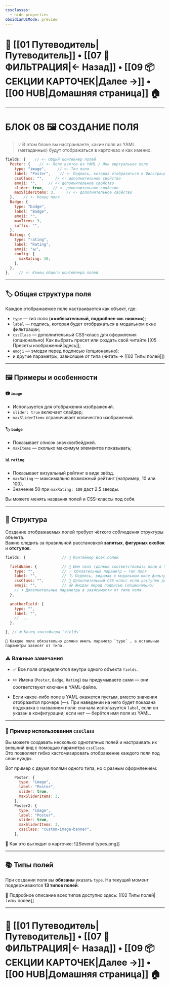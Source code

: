 ```yaml
---
cssclasses:
  - hide-properties
obsidianUIMode: preview
---
```


# 🧭 [[01 Путеводитель|Путеводитель]] • [[07 🔐 ФИЛЬТРАЦИЯ|← Назад]] • [[09 📦 СЕКЦИИ КАРТОЧЕК|Далее →]] • [[00 HUB|Домашняя страница]] 🏠

---
# БЛОК 08 🖼 СОЗДАНИЕ ПОЛЯ

> 💡 В этом блоке вы настраиваете, какие поля из YAML (метаданных) будут отображаться в карточках и как именно.

```js
fields: {    // <- Общий контейнер полей
  Poster: {    // <- Поле взятое из YAML / Или виртуальное поле
    type: "image",     // <- Тип поля
    label: "Poster",    // <- Подпись, которая отобразиться в Фильтрации
    cssClass: "",     // <- дополнительное свойство
    emoji: "",     // <- дополнительное свойство
    slider: true,    // <- дополнительное свойство
    maxSliderItems: 3,     // <- дополнительное свойство
  },    // <- Конец поля
  Badge: {
    type: "badge",
    label: "Badge",
    emoji: "",
    maxItems: 3,
    suffix: "",
  },
  Rating: {
    type: "rating",
    label: "Rating",
    emoji: "📊",
    config: {
      maxRating: 10,
    },
  },
},    // <- Конец общего контейнера полей
```

---

## 🏷️ Общая структура поля

Каждое отображаемое поле настраивается как объект, где:

- `type` — тип поля (**==обязательный, подробнее см. ниже==**);
- `label` — подпись, которая будет отображаться в модальном окне фильтрации;
- `cssClass` — дополнительный CSS-класс для оформления (опционально) Как выбрать пресет или создать свой читайте [[05 Пресеты изображений|здесь]];
- `emoji` — эмодзи перед подписью (опционально);
- и другие параметры, зависящие от типа (читать -> [[02 Типы полей]])

---

## 🖼 Примеры и особенности

#### 📷 `image`

- Используется для отображения изображений.
- `slider: true` включает слайдер;
- `maxSliderItems` ограничивает количество изображений.

#### 🏷️ `badge`

- Показывает список значков/бейджей.
- `maxItems` — сколько максимум элементов показывать;

#### 📊 `rating`

- Показывает визуальный рейтинг в виде звёзд.
- `maxRating` — максимально возможный рейтинг (например, 10 или 100).
- Значение 50 при `maxRating: 100` даст 2.5 звезды.

Вы можете менять названия полей и CSS-классы под себя.

---
## 🧱 Структура

Создание отображаемых полей требует чёткого соблюдения структуры объекта.  
Важно следить за правильной расстановкой **запятых**, **фигурных скобок** и **отступов**.

```js
fields: {                // 🔹 Контейнер всех полей

  fieldName: {           // 🔸 Имя поля (должно соответствовать полю в YAML/ ИЛИ ЖЕ ВИРТУАЛЬНОЕ ПОЛЕ)
    type: "",            // ✅ Обязательный параметр — тип поля
    label: "",           // 🏷️ Подпись, видимая в модальном окне фильтрации
    cssClass: "",        // 🎨 Дополнительный CSS-класс если доступен для указанного типа (опционально)
    emoji: "",           // 😀 Эмодзи перед подписью (опционально)
    // ⬇️ Дополнительные параметры в зависимости от типа поля
  },

  anotherField: {
    type: "",
    label: "",
    // ...
  },

}, // 🔚 Конец контейнера `fields`
```

	📌 Каждое поле обязательно должно иметь параметр `type` , а остальные параметры зависят от типа.

### ⚠️ Важные замечания

- ✅ Все поля определяются внутри одного объекта `fields`.
    
- ✏️ Имена (`Poster`, `Badge`, `Rating`) вы придумываете сами — они соответствуют ключам в YAML-файле.
    
- Если какое-либо поле в YAML окажется пустым, вместо значения отобразится прочерк (—). При наведении на него будет показана подсказка с названием поля: сначала используется `label`, если он указан в конфигурации; если нет — берётся имя поля из YAML.
---

### 🎨 Пример использования `cssClass`

Вы можете создавать несколько однотипных полей и настраивать их внешний вид с помощью параметра `cssClass`.  
Это позволяет гибко кастомизировать отображение каждого поля под свои нужды.

Вот пример с двумя полями одного типа, но с разным оформлением:

```js
    Poster: {
      type: "image",
      label: "Poster",
      slider: true,
      maxSliderItems: 3,
    },
    Poster2: {
      type: "image",
      label: "Poster",
      slider: true,
      maxSliderItems: 3,
      cssClass: "custom-image-banner",
    },
```

📌 Как это выглядит в карточке:
![[Several types.png]]


---
## 📚 Типы полей

При создании поля вы **обязаны** указать `type`. На текущий момент поддерживаются **13 типов полей**.

🔗 Подробное описание всех типов доступно здесь: [[02 Типы полей|Типы полей]]

---

# 🧭 [[01 Путеводитель|Путеводитель]] • [[07 🔐 ФИЛЬТРАЦИЯ|← Назад]] • [[09 📦 СЕКЦИИ КАРТОЧЕК|Далее →]] • [[00 HUB|Домашняя страница]] 🏠
